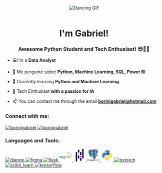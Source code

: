 <!-- Adicione um GIF acima do título -->
<div align="center">
  <img src="https://media.giphy.com/media/v1.Y2lkPTc5MGI3NjExZnV3ZXNlOWFyaTBnbXUxb3N5aTNrc3c4NjI5NTQzc3FnaXlyeDg3dCZlcD12MV9pbnRlcm5hbF9naWZfYnlfaWQmY3Q9Zw/IDXiVfx9scI5YJuXca/source.gif" alt="Dancing GIF" style="max-width: 100%;" />
</div>

<br>

<h1 align="center">I'm Gabriel!</h1>
<h3 align="center">Awesome Python Student and Tech Enthusiast! 😎🐍🚀</h3>

- 💻I'm a **Data Analyst**

- 💬 Me pergunte sobre **Python, Machine Learning, SQL, Power BI**

- 🌱 Currently learning **Python and Machine Learning**

- 🚀 Tech Enthusiast **with a passion for IA**

- 📫 You can contact me through the email **borinigabriel@hotmail.com**

<h3 align="left">Connect with me:</h3>
<p align="left">
<a href="https://linkedin.com/in/borinigabriel" target="blank"><img align="center" src="https://raw.githubusercontent.com/rahuldkjain/github-profile-readme-generator/master/src/images/icons/Social/linked-in-alt.svg" alt="borinigabriel" height="30" width="40" /></a>
<a href="https://instagram.com/borinigabriel" target="blank"><img align="center" src="https://raw.githubusercontent.com/rahuldkjain/github-profile-readme-generator/master/src/images/icons/Social/instagram.svg" alt="borinigabriel" height="30" width="40" /></a>
</p>

<h3 align="left">Languages and Tools:</h3>
<p align="left"> <a href="https://www.djangoproject.com/" target="_blank" rel="noreferrer"> <img src="https://cdn.worldvectorlogo.com/logos/django.svg" alt="django" width="40" height="40"/> </a> <a href="https://www.figma.com/" target="_blank" rel="noreferrer"> <img src="https://www.vectorlogo.zone/logos/figma/figma-icon.svg" alt="figma" width="40" height="40"/> </a> <a href="https://flask.palletsprojects.com/" target="_blank" rel="noreferrer"> <img src="https://www.vectorlogo.zone/logos/pocoo_flask/pocoo_flask-icon.svg" alt="flask" width="40" height="40"/> </a> <a href="https://www.mysql.com/" target="_blank" rel="noreferrer"> <img src="https://raw.githubusercontent.com/devicons/devicon/master/icons/mysql/mysql-original-wordmark.svg" alt="mysql" width="40" height="40"/> </a> <a href="https://pandas.pydata.org/" target="_blank" rel="noreferrer"> <img src="https://raw.githubusercontent.com/devicons/devicon/2ae2a900d2f041da66e950e4d48052658d850630/icons/pandas/pandas-original.svg" alt="pandas" width="40" height="40"/> </a> <a href="https://www.postgresql.org" target="_blank" rel="noreferrer"> <img src="https://raw.githubusercontent.com/devicons/devicon/master/icons/postgresql/postgresql-original-wordmark.svg" alt="postgresql" width="40" height="40"/> </a> <a href="https://www.python.org" target="_blank" rel="noreferrer"> <img src="https://raw.githubusercontent.com/devicons/devicon/master/icons/python/python-original.svg" alt="python" width="40" height="40"/> </a> <a href="https://pytorch.org/" target="_blank" rel="noreferrer"> <img src="https://www.vectorlogo.zone/logos/pytorch/pytorch-icon.svg" alt="pytorch" width="40" height="40"/> </a> <a href="https://scikit-learn.org/" target="_blank" rel="noreferrer"> <img src="https://upload.wikimedia.org/wikipedia/commons/0/05/Scikit_learn_logo_small.svg" alt="scikit_learn" width="40" height="40"/> </a> <a href="https://www.tensorflow.org" target="_blank" rel="noreferrer"> <img src="https://www.vectorlogo.zone/logos/tensorflow/tensorflow-icon.svg" alt="tensorflow" width="40" height="40"/> </a> </p>

